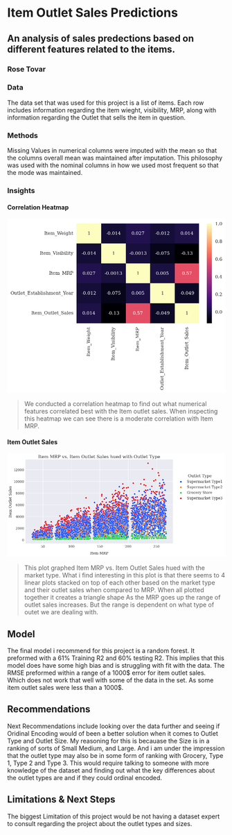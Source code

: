 # Item Outlet Sales Predictions

## An analysis of sales predections based on different features related to the items.

### Rose Tovar

### Data

The data set that was used for this project is a list of items. Each row includes information regarding the item wieght, visibility, MRP, along with information regarding the Outlet that sells the item in question.

### Methods

Missing Values in numerical columns were imputed with the mean so that the columns overall mean was maintained after imputation. This philosophy was used with the nominal columns in how we used most frequent so that the mode was maintained.

### Insights

#### Correlation Heatmap

![Heat map](heatmap.png)

> We conducted a correlation heatmap to find out what numerical features correlated best with the Item outlet sales. When inspecting this heatmap we can see there is a moderate correlation with Item MRP.

#### Item Outlet Sales

![Item Outlet Sales](item_outlet.png)

> This plot graphed Item MRP vs. Item Outlet Sales hued with the market type. What i find interesting in this plot is that there seems to 4 linear plots stacked on top of each other based on the market type and their outlet sales when compared to MRP. When all plotted together it creates a triangle shape As the MRP goes up the range of outlet sales increases. But the range is dependent on what type of outet we are dealing with.

## Model

The final model i recommend for this project is a random forest. It preformed with a 61% Training R2 and 60% testing R2. This implies that this model does have some high bias and is struggling with fit with the data. The RMSE preformed within a range of a 1000$ error for item outlet sales. Which does not work that well with some of the data in the set. As some item outlet sales were less than a 1000$.

## Recommendations

Next Recommendations include looking over the data further and seeing if Oridinal Encoding would of been a better solution when it comes to Outlet Type and Outlet Size. My reasoning for this is becauase the Size is in a ranking of sorts of Small Medium, and Large. And i am under the impression that the outlet type may also be in some form of ranking with Grocery, Type 1, Type 2 and Type 3. This would require talking to someone with more knowledge of the dataset and finding out what the key differences about the outlet types are and if they could ordinal encoded.

## Limitations & Next Steps

The biggest Limitation of this project would be not having a dataset expert to consult regarding the project about the outlet types and sizes.
